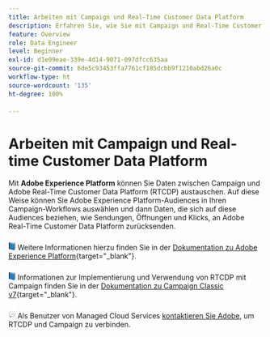 ```yaml
---
title: Arbeiten mit Campaign und Real-Time Customer Data Platform
description: Erfahren Sie, wie Sie mit Campaign und Real-Time Customer Data Platform arbeiten können
feature: Overview
role: Data Engineer
level: Beginner
exl-id: d1e09eae-339e-4d14-9071-097dfcc635aa
source-git-commit: 6de5c93453ffa7761cf185dcbb9f1210abd26a0c
workflow-type: ht
source-wordcount: '135'
ht-degree: 100%

---
```


# Arbeiten mit Campaign und Real-time Customer Data Platform

Mit **Adobe Experience Platform** können Sie Daten zwischen Campaign und Adobe Real-Time Customer Data Platform (RTCDP) austauschen. Auf diese Weise können Sie Adobe Experience Platform-Audiences in Ihren Campaign-Workflows auswählen und dann Daten, die sich auf diese Audiences beziehen, wie Sendungen, Öffnungen und Klicks, an Adobe Real-Time Customer Data Platform zurücksenden.

![](../assets/do-not-localize/book.png) Weitere Informationen hierzu finden Sie in der [Dokumentation zu Adobe Experience Platform](https://experienceleague.adobe.com/docs/experience-platform/rtcdp/overview.html?lang=de){target=&quot;_blank&quot;}.

![](../assets/do-not-localize/book.png) Informationen zur Implementierung und Verwendung von RTCDP mit Campaign finden Sie in der [Dokumentation zu Campaign Classic v7](https://experienceleague.adobe.com/docs/campaign-classic/using/integrating-with-adobe-experience-cloud/aep-sources-destinations/get-started-sources-destinations.html?lang=de#integrating-with-adobe-experience-cloud){target=&quot;_blank&quot;}.

![](../assets/do-not-localize/speech.png)  Als Benutzer von Managed Cloud Services [kontaktieren Sie Adobe](../start/campaign-faq.md#support), um RTCDP und Campaign zu verbinden.
